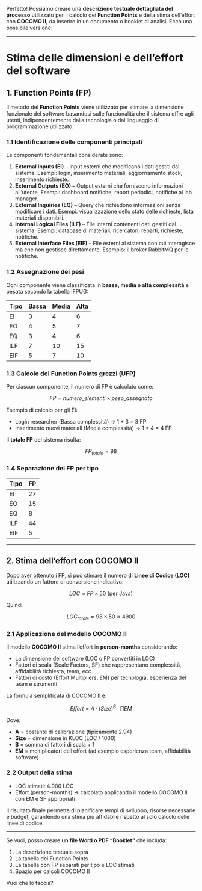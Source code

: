 Perfetto! Possiamo creare una **descrizione testuale dettagliata del processo** utilizzato per il calcolo dei **Function Points** e della stima dell’effort con **COCOMO II**, da inserire in un documento o booklet di analisi. Ecco una possibile versione:

---

# Stima delle dimensioni e dell’effort del software

## 1. Function Points (FP)

Il metodo dei **Function Points** viene utilizzato per stimare la dimensione funzionale del software basandosi sulle funzionalità che il sistema offre agli utenti, indipendentemente dalla tecnologia o dal linguaggio di programmazione utilizzato.

### 1.1 Identificazione delle componenti principali

Le componenti fondamentali considerate sono:

1. **External Inputs (EI)** – Input esterni che modificano i dati gestiti dal sistema.
   Esempi: login, inserimento materiali, aggiornamento stock, inserimento richieste.
2. **External Outputs (EO)** – Output esterni che forniscono informazioni all’utente.
   Esempi: dashboard notifiche, report periodici, notifiche ai lab manager.
3. **External Inquiries (EQ)** – Query che richiedono informazioni senza modificare i dati.
   Esempi: visualizzazione dello stato delle richieste, lista materiali disponibili.
4. **Internal Logical Files (ILF)** – File interni contenenti dati gestiti dal sistema.
   Esempi: database di materiali, ricercatori, reparti, richieste, notifiche.
5. **External Interface Files (EIF)** – File esterni al sistema con cui interagisce ma che non gestisce direttamente.
   Esempio: il broker RabbitMQ per le notifiche.

### 1.2 Assegnazione dei pesi

Ogni componente viene classificata in **bassa, media o alta complessità** e pesata secondo la tabella IFPUG:

| Tipo | Bassa | Media | Alta |
| ---- | ----- | ----- | ---- |
| EI   | 3     | 4     | 6    |
| EO   | 4     | 5     | 7    |
| EQ   | 3     | 4     | 6    |
| ILF  | 7     | 10    | 15   |
| EIF  | 5     | 7     | 10   |

### 1.3 Calcolo dei Function Points grezzi (UFP)

Per ciascun componente, il numero di FP è calcolato come:

$$
FP = numero\_elementi \times peso\_assegnato
$$

Esempio di calcolo per gli EI:

* Login researcher (Bassa complessità) → 1 \* 3 = 3 FP
* Inserimento nuovi materiali (Media complessità) → 1 \* 4 = 4 FP

Il **totale FP** del sistema risulta:

$$
FP_{totale} = 98
$$

### 1.4 Separazione dei FP per tipo

| Tipo | FP |
| ---- | -- |
| EI   | 27 |
| EO   | 15 |
| EQ   | 8  |
| ILF  | 44 |
| EIF  | 5  |

---

## 2. Stima dell’effort con COCOMO II

Dopo aver ottenuto i FP, si può stimare il numero di **Linee di Codice (LOC)** utilizzando un fattore di conversione indicativo:

$$
LOC \approx FP \times 50 \text{ (per Java)}
$$

Quindi:

$$
LOC_{totale} \approx 98 \times 50 = 4900
$$

### 2.1 Applicazione del modello COCOMO II

Il modello **COCOMO II** stima l’effort in **person-months** considerando:

* La dimensione del software (LOC o FP convertiti in LOC)
* Fattori di scala (Scale Factors, SF) che rappresentano complessità, affidabilità richiesta, team, ecc.
* Fattori di costo (Effort Multipliers, EM) per tecnologia, esperienza del team e strumenti

La formula semplificata di COCOMO II è:

$$
Effort = A \cdot (Size)^{B} \cdot \prod EM
$$

Dove:

* **A** = costante di calibrazione (tipicamente 2.94)
* **Size** = dimensione in KLOC (LOC / 1000)
* **B** = somma di fattori di scala + 1
* **EM** = moltiplicatori dell’effort (ad esempio esperienza team, affidabilità software)

### 2.2 Output della stima

* LOC stimati: 4.900 LOC
* Effort (person-months) → calcolato applicando il modello COCOMO II con EM e SF appropriati

Il risultato finale permette di pianificare tempi di sviluppo, risorse necessarie e budget, garantendo una stima più affidabile rispetto al solo calcolo delle linee di codice.

---

Se vuoi, posso creare **un file Word o PDF “Booklet”** che includa:

1. La descrizione testuale sopra
2. La tabella dei Function Points
3. La tabella con FP separati per tipo e LOC stimati
4. Spazio per calcoli COCOMO II

Vuoi che lo faccia?
